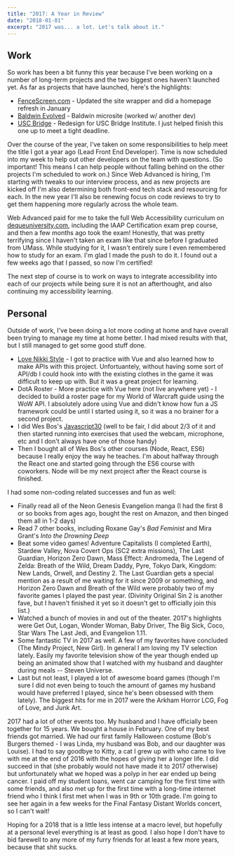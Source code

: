 ```yaml
---
title: "2017: A Year in Review"
date: "2018-01-01"
excerpt: "2017 was... a lot. Let's talk about it."
---
```


Work
----
So work has been a bit funny this year because I've been working on a number of long-term projects and the two biggest ones haven't launched yet. As far as projects that have launched, here's the highlights:

- [FenceScreen.com](http://www.fencescreen.com/) - Updated the site wrapper and did a homepage refresh in January
- [Baldwin Evolved](https://www.baldwinhardware.com/evolved) - Baldwin microsite (worked w/ another dev)
- [USC Bridge](http://dornsife.usc.edu/bridge-at-usc) - Redesign for USC Bridge Institute. I just helped finish this one up to meet a tight deadline.

Over the course of the year, I've taken on some responsibilities to help meet the title I got a year ago (Lead Front End Developer). Time is now scheduled into my week to help out other developers on the team with questions. (So important! This means I can help people without falling behind on the other projects I'm scheduled to work on.) Since Web Advanced is hiring, I'm starting with tweaks to our interview process, and as new projects are kicked off I'm also determining both front-end tech stack and resourcing for each. In the new year I'll also be renewing focus on code reviews to try to get them happening more regularly across the whole team.

Web Advanced paid for me to take the full Web Accessibility curriculum on [dequeuniversity.com](https://dequeuniversity.com/curriculum/online-classes/), including the IAAP Certification exam prep course, and then a few months ago took the exam! Honestly, that was pretty terrifying since I haven't taken an exam like that since before I graduated from UMass. While studying for it, I wasn't entirely sure I even remembered how to study for an exam. I'm glad I made the push to do it. I found out a few weeks ago that I passed, so now I'm certified!

The next step of course is to work on ways to integrate accessibility into each of our projects while being sure it is not an afterthought, and also continuing my accessibility learning.

Personal
--------
Outside of work, I've been doing a lot more coding at home and have overall been trying to manage my time at home better. I had mixed results with that, but I still managed to get some good stuff done.

- [Love Nikki Style](https://lovenikkistyle.com/#/) - I got to practice with Vue and also learned how to make APIs with this project. Unfortuantely, without having some sort of API/db I could hook into with the existing clothes in the game it was difficult to keep up with. But it was a great project for learning.
- DotA Roster - More practice with Vue here (not live anywhere yet) - I decided to build a roster page for my World of Warcraft guide using the WoW API. I absolutely adore using Vue and didn't know how fun a JS framework could be until I started using it, so it was a no brainer for a second project.
- I did Wes Bos's [Javascript30](https://javascript30.com/) (well to be fair, I did about 2/3 of it and then started running into exercises that used the webcam, microphone, etc and I don't always have one of those handy)
- Then I bought all of Wes Bos's other courses (Node, React, ES6) because I really enjoy the way he teaches. I'm about halfway through the React one and started going through the ES6 course with coworkers. Node will be my next project after the React course is finished.

I had some non-coding related successes and fun as well:

- Finally read all of the Neon Genesis Evangelion manga (I had the first 8 or so books from ages ago, bought the rest on Amazon, and then binged them all in 1-2 days)
- Read 7 other books, including Roxane Gay's _Bad Feminist_ and Mira Grant's _Into the Drowning Deep_
- Beat some video games! Adventure Capitalists (I completed Earth), Stardew Valley, Nova Covert Ops (SC2 extra missions), The Last Guardian, Horizon Zero Dawn, Mass Effect: Andromeda, The Legend of Zelda: Breath of the Wild, Dream Daddy, Pyre, Tokyo Dark, Kingdom: New Lands, Orwell, and Destiny 2. The Last Guardian gets a special mention as a result of me waiting for it since 2009 or something, and Horizon Zero Dawn and Breath of the Wild were probably two of my favorite games I played the past year. (Divinity Original Sin 2 is another fave, but I haven't finished it yet so it doesn't get to officially join this list.)
- Watched a bunch of movies in and out of the theater. 2017's highlights were Get Out, Logan, Wonder Woman, Baby Driver, The Big Sick, Coco, Star Wars The Last Jedi, and Evangelion 1.11.
- Some fantastic TV in 2017 as well. A few of my favorites have concluded (The Mindy Project, New Girl). In general I am loving my TV selection lately. Easily my favorite television show of the year though ended up being an animated show that I watched with my husband and daughter during meals -- Steven Universe.
- Last but not least, I played a lot of awesome board games (though I'm sure I did not even being to touch the amount of games my husband would have preferred I played, since he's been obsessed with them lately). The biggest hits for me in 2017 were the Arkham Horror LCG, Fog of Love, and Junk Art.

2017 had a lot of other events too. My husband and I have officially been together for 15 years. We bought a house in February. One of my best friends got married. We had our first family Halloween costume (Bob's Burgers themed - I was Linda, my husband was Bob, and our daughter was Louise). I had to say goodbye to Kitty, a cat I grew up with who came to live with me at the end of 2016 with the hopes of giving her a longer life. I did succeed in that (she probably would not have made it to 2017 otherwise) but unfortunately what we hoped was a polyp in her ear ended up being cancer. I paid off my student loans, went car camping for the first time with some friends, and also met up for the first time with a long-time internet friend who I think I first met when I was in 9th or 10th grade. I'm going to see her again in a few weeks for the Final Fantasy Distant Worlds concert, so I can't wait!

Hoping for a 2018 that is a little less intense at a macro level, but hopefully at a personal level everything is at least as good. I also hope I don't have to bid farewell to any more of my furry friends for at least a few more years, because that shit sucks.